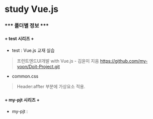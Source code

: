 # study Vue.js
####
### *** 폴더별 정보 ***
####
#### + test 시리즈 +
+ test : Vue.js 교재 실습
> 프런트엔드UI개발 with Vue.js - 김윤미 지음
> https://github.com/my-yoon/Doit-Project.git
+ common.css 
> Header:affter 부분에 가상요소 적용.
###
#### + my-pjt 시리즈  + 
+ my-pjt : 
